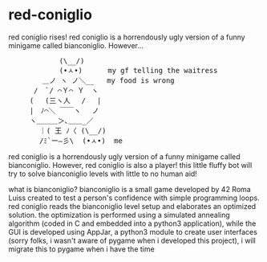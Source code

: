 # red-coniglio
<blink>
red coniglio rises!
red coniglio is a horrendously ugly version of a funny minigame called bianconiglio. However...
<pre>
            (\__/)  
            (•ㅅ•)      my gf telling the waitress
        ＿ノ ヽ ノ＼__   my food is wrong
      /　`/ ⌒Ｙ⌒ Ｙ　ヽ
     ( 　(三ヽ人　 /　 |
     |　ﾉ⌒＼ ￣￣ヽ　 ノ    
     ヽ＿＿＿＞､＿＿_／ 
　　    ｜( 王 ﾉ〈 (\__/) 
　　    /ﾐ`ー―彡\  (•ㅅ•)  me
</pre>
  
red coniglio is a horrendously ugly version of a funny minigame called bianconiglio.
However, red coniglio is also a player! this little fluffy bot will try to solve bianconiglio levels with little to no
human aid!

what is bianconiglio? bianconiglio is a small game developed by 42 Roma Luiss created to test a person's confidence with simple programming loops. red coniglio reads the bianconiglio level setup and elaborates an optimized solution. the optimization is performed using a simulated annealing algorithm (coded in C and embedded into a python3 application), while the GUI is developed using AppJar, a python3 module to create user interfaces (sorry folks, i wasn't aware of pygame when i developed this project), i will migrate this to pygame when i have the time
